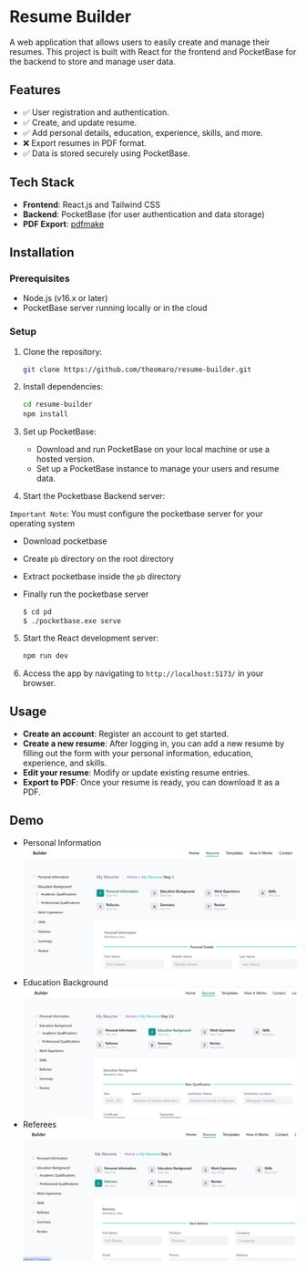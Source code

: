 # Resume Builder

A web application that allows users to easily create and manage their resumes. This project is built with React for the frontend and PocketBase for the backend to store and manage user data.

## Features

- ✅ User registration and authentication.
- ✅ Create, and update resume.
- ✅ Add personal details, education, experience, skills, and more.
- ❌ Export resumes in PDF format.
- ✅ Data is stored securely using PocketBase.

## Tech Stack

- **Frontend**: React.js and Tailwind CSS
- **Backend**: PocketBase (for user authentication and data storage)
- **PDF Export**: [pdfmake](https://github.com/bpampuch/pdfmake)

## Installation

### Prerequisites

- Node.js (v16.x or later)
- PocketBase server running locally or in the cloud

### Setup

1. Clone the repository:

   ```bash
   git clone https://github.com/theomaro/resume-builder.git
   ```

2. Install dependencies:

   ```bash
   cd resume-builder
   npm install
   ```

3. Set up PocketBase:

   - Download and run PocketBase on your local machine or use a hosted version.
   - Set up a PocketBase instance to manage your users and resume data.

4. Start the Pocketbase Backend server:

`Important Note`: You must configure the pocketbase server for your operating system

- Download pocketbase
- Create `pb` directory on the root directory
- Extract pocketbase inside the `pb` directory
- Finally run the pocketbase server

  ```
  $ cd pd
  $ ./pocketbase.exe serve
  ```

5. Start the React development server:

   ```bash
   npm run dev
   ```

6. Access the app by navigating to `http://localhost:5173/` in your browser.

## Usage

- **Create an account**: Register an account to get started.
- **Create a new resume**: After logging in, you can add a new resume by filling out the form with your personal information, education, experience, and skills.
- **Edit your resume**: Modify or update existing resume entries.
- **Export to PDF**: Once your resume is ready, you can download it as a PDF.

## Demo

- Personal Information
  ![Personal Information](personalinfo.png)
- Education Background
  ![Education Background](./edu.PNG)
- Referees
  ![Referees](referees.PNG)
